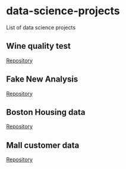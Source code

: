 # data-science-projects
List of data science projects

## Wine quality test
[Repository](https://github.com/mohd-ahsan-mirza/wine-analysis)

## Fake New Analysis
[Repository](https://github.com/mohd-ahsan-mirza/fake-news-analysis)

## Boston Housing data
[Repository](https://github.com/mohd-ahsan-mirza/boston-housing-analysis)

## Mall customer data
[Repository](https://github.com/mohd-ahsan-mirza/mall-customer-data-analysis)
